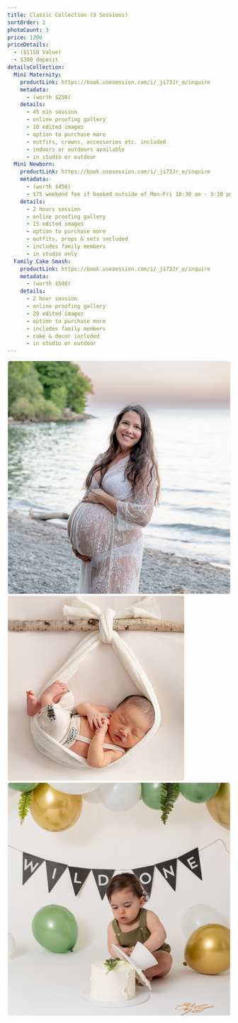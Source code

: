 ```yaml
---
title: Classic Collection (3 Sessions)
sortOrder: 2
photoCount: 3
price: 1200
priceDetails:
  - ($1150 Value)
  - $300 deposit
detailsCollection:
  Mini Maternity:
    productLink: https://book.usesession.com/i/_ji73Jr_e/inquire
    metadata:
      - (worth $250)
    details:
      - 45 min session
      - online proofing gallery
      - 10 edited images
      - option to purchase more
      - outfits, crowns, accessories etc. included
      - indoors or outdoors available
      - in studio or outdoor
  Mini Newborn:
    productLink: https://book.usesession.com/i/_ji73Jr_e/inquire
    metadata:
      - (worth $450)
      - $75 weekend fee if booked outside of Mon-Fri 10:30 am - 3:30 pm
    details:
      - 2 hours session
      - online proofing gallery
      - 15 edited images
      - option to purchase more
      - outfits, props & sets included
      - includes family members
      - in studio only
  Family Cake Smash:
    productLink: https://book.usesession.com/i/_ji73Jr_e/inquire
    metadata:
      - (worth $500)
    details:
      - 2 hour session
      - online proofing gallery
      - 20 edited images
      - option to purchase more
      - includes family members
      - cake & decor included
      - in studio or outdoor
---
```


![Pregnant woman on beach](../../assets/pregoOnBeach.jpg)
![Baby In Sling](../../assets/BabyInSling.png)
![Wild One](../../assets/wildOne.jpg)
